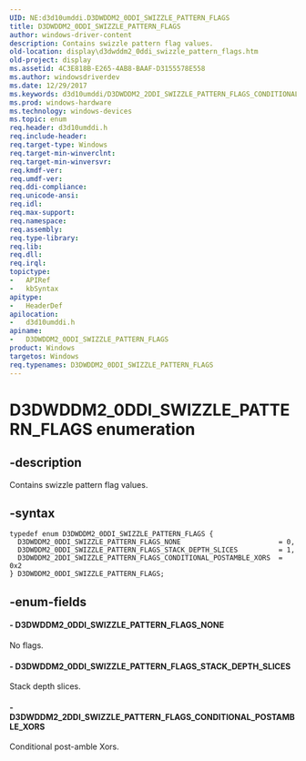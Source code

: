 ```yaml
---
UID: NE:d3d10umddi.D3DWDDM2_0DDI_SWIZZLE_PATTERN_FLAGS
title: D3DWDDM2_0DDI_SWIZZLE_PATTERN_FLAGS
author: windows-driver-content
description: Contains swizzle pattern flag values.
old-location: display\d3dwddm2_0ddi_swizzle_pattern_flags.htm
old-project: display
ms.assetid: 4C3E818B-E265-4AB8-BAAF-D3155578E558
ms.author: windowsdriverdev
ms.date: 12/29/2017
ms.keywords: d3d10umddi/D3DWDDM2_2DDI_SWIZZLE_PATTERN_FLAGS_CONDITIONAL_POSTAMBLE_XORS, D3DWDDM2_0DDI_SWIZZLE_PATTERN_FLAGS enumeration [Display Devices], D3DWDDM2_0DDI_SWIZZLE_PATTERN_FLAGS_STACK_DEPTH_SLICES, D3DWDDM2_2DDI_SWIZZLE_PATTERN_FLAGS_CONDITIONAL_POSTAMBLE_XORS, d3d10umddi/D3DWDDM2_0DDI_SWIZZLE_PATTERN_FLAGS_STACK_DEPTH_SLICES, D3DWDDM2_0DDI_SWIZZLE_PATTERN_FLAGS, D3DWDDM2_0DDI_SWIZZLE_PATTERN_FLAGS_NONE, display.d3dwddm2_0ddi_swizzle_pattern_flags, d3d10umddi/D3DWDDM2_0DDI_SWIZZLE_PATTERN_FLAGS, d3d10umddi/D3DWDDM2_0DDI_SWIZZLE_PATTERN_FLAGS_NONE
ms.prod: windows-hardware
ms.technology: windows-devices
ms.topic: enum
req.header: d3d10umddi.h
req.include-header: 
req.target-type: Windows
req.target-min-winverclnt: 
req.target-min-winversvr: 
req.kmdf-ver: 
req.umdf-ver: 
req.ddi-compliance: 
req.unicode-ansi: 
req.idl: 
req.max-support: 
req.namespace: 
req.assembly: 
req.type-library: 
req.lib: 
req.dll: 
req.irql: 
topictype:
-	APIRef
-	kbSyntax
apitype:
-	HeaderDef
apilocation:
-	d3d10umddi.h
apiname:
-	D3DWDDM2_0DDI_SWIZZLE_PATTERN_FLAGS
product: Windows
targetos: Windows
req.typenames: D3DWDDM2_0DDI_SWIZZLE_PATTERN_FLAGS
---
```


# D3DWDDM2_0DDI_SWIZZLE_PATTERN_FLAGS enumeration


## -description


Contains swizzle pattern flag values.


## -syntax


````
typedef enum D3DWDDM2_0DDI_SWIZZLE_PATTERN_FLAGS { 
  D3DWDDM2_0DDI_SWIZZLE_PATTERN_FLAGS_NONE                        = 0,
  D3DWDDM2_0DDI_SWIZZLE_PATTERN_FLAGS_STACK_DEPTH_SLICES          = 1,
  D3DWDDM2_2DDI_SWIZZLE_PATTERN_FLAGS_CONDITIONAL_POSTAMBLE_XORS  = 0x2
} D3DWDDM2_0DDI_SWIZZLE_PATTERN_FLAGS;
````


## -enum-fields




#### - D3DWDDM2_0DDI_SWIZZLE_PATTERN_FLAGS_NONE

No flags.


#### - D3DWDDM2_0DDI_SWIZZLE_PATTERN_FLAGS_STACK_DEPTH_SLICES

Stack depth slices. 


#### - D3DWDDM2_2DDI_SWIZZLE_PATTERN_FLAGS_CONDITIONAL_POSTAMBLE_XORS

Conditional post-amble Xors. 

